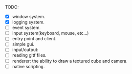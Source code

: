 TODO:
- [x] window system.
- [x] logging system.
- [ ] event system.
- [ ] input system(keyboard, mouse, etc...)
- [ ] entry point and client.
- [ ] simple gui.
- [ ] input/output:
- [ ] reading gltf files.
- [ ] renderer: the ability to draw a textured cube and camera.
- [ ] native scripting.
